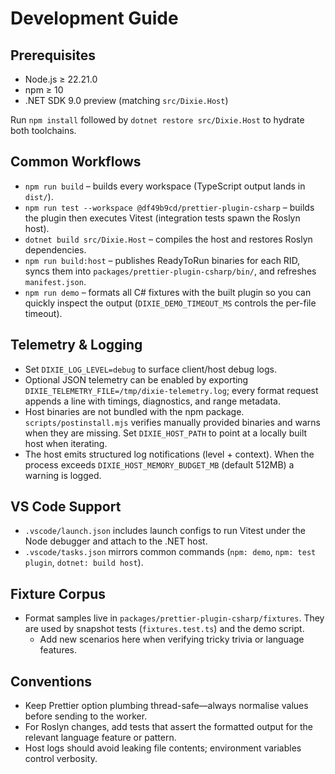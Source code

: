 # Development Guide

## Prerequisites

- Node.js ≥ 22.21.0
- npm ≥ 10
- .NET SDK 9.0 preview (matching `src/Dixie.Host`)

Run `npm install` followed by `dotnet restore src/Dixie.Host` to hydrate both toolchains.

## Common Workflows

- `npm run build` – builds every workspace (TypeScript output lands in `dist/`).
- `npm run test --workspace @df49b9cd/prettier-plugin-csharp` – builds the plugin then executes Vitest (integration tests spawn the Roslyn host).
- `dotnet build src/Dixie.Host` – compiles the host and restores Roslyn dependencies.
- `npm run build:host` – publishes ReadyToRun binaries for each RID, syncs them into `packages/prettier-plugin-csharp/bin/`, and refreshes `manifest.json`.
- `npm run demo` – formats all C# fixtures with the built plugin so you can quickly inspect the output (`DIXIE_DEMO_TIMEOUT_MS` controls the per-file timeout).

## Telemetry & Logging

- Set `DIXIE_LOG_LEVEL=debug` to surface client/host debug logs.
- Optional JSON telemetry can be enabled by exporting `DIXIE_TELEMETRY_FILE=/tmp/dixie-telemetry.log`; every format request appends a line with timings, diagnostics, and range metadata.
- Host binaries are not bundled with the npm package. `scripts/postinstall.mjs` verifies manually provided binaries and warns when they are missing. Set `DIXIE_HOST_PATH` to point at a locally built host when iterating.
- The host emits structured log notifications (level + context). When the process exceeds `DIXIE_HOST_MEMORY_BUDGET_MB` (default 512MB) a warning is logged.

## VS Code Support

- `.vscode/launch.json` includes launch configs to run Vitest under the Node debugger and attach to the .NET host.
- `.vscode/tasks.json` mirrors common commands (`npm: demo`, `npm: test plugin`, `dotnet: build host`).

## Fixture Corpus

- Format samples live in `packages/prettier-plugin-csharp/fixtures`. They are used by snapshot tests (`fixtures.test.ts`) and the demo script.
  - Add new scenarios here when verifying tricky trivia or language features.

## Conventions

- Keep Prettier option plumbing thread-safe—always normalise values before sending to the worker.
- For Roslyn changes, add tests that assert the formatted output for the relevant language feature or pattern.
- Host logs should avoid leaking file contents; environment variables control verbosity.
